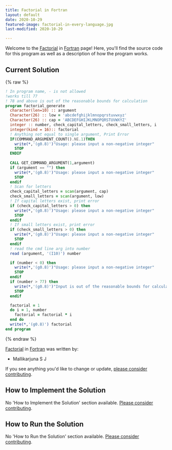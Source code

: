 ```yaml
---
title: Factorial in Fortran
layout: default
date: 2020-10-29
featured-image: factorial-in-every-language.jpg
last-modified: 2020-10-29

---
```


Welcome to the [Factorial](https://sampleprograms.io/projects/factorial) in [Fortran](https://sampleprograms.io/languages/fortran) page! Here, you'll find the source code for this program as well as a description of how the program works.

## Current Solution

{% raw %}

```fortran
! In program name, - is not allowed
!works till 77
! 78 and above is out of the reasonable bounds for calculation
program factorial_generate
  character(len=10) :: argument
  Character(26) :: low = 'abcdefghijklmnopqrstuvwxyz'
  Character(26) :: cap = 'ABCDEFGHIJKLMNOPQRSTUVWXYZ'
  integer :: number, check_capital_letters, check_small_letters, i
  integer(kind = 16):: factorial
  ! Anything not equal to single argument, Print Error
  IF(COMMAND_ARGUMENT_COUNT().NE.1)THEN
    write(*,'(g0.8)')"Usage: please input a non-negative integer"
    STOP
  ENDIF
  
  CALL GET_COMMAND_ARGUMENT(1,argument)
  if (argument == "") then
    write(*,'(g0.8)')"Usage: please input a non-negative integer"
    STOP
  endif
  ! Scan for letters
  check_capital_letters = scan(argument, cap)
  check_small_letters = scan(argument, low)
  ! If capital letters exist, print error
  if (check_capital_letters > 0) then
    write(*,'(g0.8)')"Usage: please input a non-negative integer"
    STOP
  endif
  ! If small letters exist, print error
  if (check_small_letters > 0) then
    write(*,'(g0.8)')"Usage: please input a non-negative integer"
    STOP
  endif
  ! read the cmd line arg into number
  read (argument, '(I10)') number

  if (number < 0) then
    write(*,'(g0.8)')"Usage: please input a non-negative integer"
    STOP
  endif
  if (number > 77) then
    write(*,'(g0.8)')"Input is out of the reasonable bounds for calculation"
    STOP
  endif

  factorial = 1
  do i = 1, number
    factorial = factorial * i
  end do
  write(*,'(g0.8)') factorial
end program
```

{% endraw %}

[Factorial](https://sampleprograms.io/projects/factorial) in [Fortran](https://sampleprograms.io/languages/fortran) was written by:

- Mallikarjuna S J

If you see anything you'd like to change or update, [please consider contributing](https://github.com/TheRenegadeCoder/sample-programs).

## How to Implement the Solution

No 'How to Implement the Solution' section available. [Please consider contributing](https://github.com/TheRenegadeCoder/sample-programs-website).

## How to Run the Solution

No 'How to Run the Solution' section available. [Please consider contributing](https://github.com/TheRenegadeCoder/sample-programs-website).
